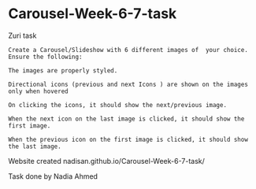 # Carousel-Week-6-7-task

Zuri task


    Create a Carousel/Slideshow with 6 different images of  your choice. Ensure the following:

    The images are properly styled.
    
    Directional icons (previous and next Icons ) are shown on the images only when hovered
    
    On clicking the icons, it should show the next/previous image. 
    
    When the next icon on the last image is clicked, it should show the first image.
    
    When the previous icon on the first image is clicked, it should show the last image. 

Website created  nadisan.github.io/Carousel-Week-6-7-task/ 

Task done by Nadia Ahmed
